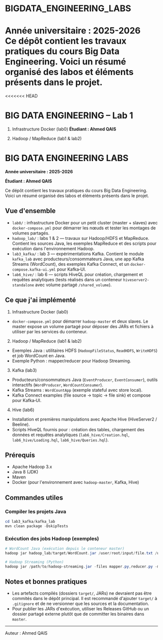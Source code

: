 # BIGDATA_ENGINEERING_LABS

**Année universitaire : 2025-2026**  
Ce dépôt contient les travaux pratiques du cours Big Data Engineering. Voici un résumé organisé des labos et éléments présents dans le projet.
=======
<<<<<<< HEAD
# BIG DATA ENGINEERING – Lab 1  
1. Infrastructure Docker (lab0)
**Étudiant : Ahmed QAIS**

2. Hadoop / MapReduce (lab1 & lab2)
# BIG DATA ENGINEERING LABS

**Année universitaire : 2025-2026**

**Étudiant : Ahmed QAIS**

Ce dépôt contient les travaux pratiques du cours Big Data Engineering. Voici un résumé organisé des labos et éléments présents dans le projet.

## Vue d'ensemble

- `lab0/` : infrastructure Docker pour un petit cluster (master + slaves) avec `docker-compose.yml` pour démarrer les nœuds et tester les montages de volumes partagés.
- `hadoop_lab/` : labs 1 & 2 — travaux sur Hadoop/HDFS et MapReduce. Contient les sources Java, les exemples MapReduce et des scripts pour exécution dans l'environnement Hadoop.
- `lab3_kafka/` : lab 3 — expérimentations Kafka. Contient le module `kafka_lab` avec producteurs/consommateurs Java, une app Kafka Streams (WordCount), des exemples Kafka Connect, et un `docker-compose.kafka-ui.yml` pour Kafka‑UI.
- `lab6_hive/` : lab 6 — scripts HiveQL pour création, chargement et requêtes analytiques (tests réalisés dans un conteneur `hiveserver2-standalone` avec volume partagé `/shared_volume`).

## Ce que j'ai implémenté

1. Infrastructure Docker (lab0)
  - `docker-compose.yml` pour démarrer `hadoop-master` et deux slaves. Le master expose un volume partagé pour déposer des JARs et fichiers à utiliser par les services du conteneur.

2. Hadoop / MapReduce (lab1 & lab2)
  - Exemples Java : utilitaires HDFS (`HadoopFileStatus`, `ReadHDFS`, `WriteHDFS`) et job WordCount en Java.
  - Exemple Python : mapper/reducer pour Hadoop Streaming.

3. Kafka (lab3)
  - Producteurs/consommateurs Java (`EventProducer`, `EventConsumer`), outils interactifs (`WordProducer`, `WordCountConsumer`).
  - Kafka Streams : `WordCountApp` (exemple stateful avec store local).
  - Kafka Connect examples (file source -> topic -> file sink) et compose pour Kafka‑UI.

4. Hive (lab6)
  - Installation et premières manipulations avec Apache Hive (HiveServer2 / Beeline).
  - Scripts HiveQL fournis pour : création des tables, chargement des données et requêtes analytiques (`lab6_hive/Creation.hql`, `lab6_hive/Loading.hql`, `lab6_hive/Queries.hql`).

## Prérequis

- Apache Hadoop 3.x
- Java 8 (JDK)
- Maven
- Docker (pour l'environnement avec `hadoop-master`, Kafka, Hive)

## Commandes utiles

### Compiler les projets Java
```powershell
cd lab3_kafka/kafka_lab
mvn clean package -DskipTests
```

### Exécution des jobs Hadoop (exemples)
```powershell
# WordCount Java (exécution depuis le conteneur master)
hadoop jar hadoop_lab/target/WordCount.jar /user/root/input/file.txt /user/root/output/wordcount

# Hadoop Streaming (Python)
hadoop jar /path/to/hadoop-streaming.jar -files mapper.py,reducer.py -mapper "python3 mapper.py" -reducer "python3 reducer.py" -input /user/root/input -output /user/root/output_python
```

## Notes et bonnes pratiques

- Les artefacts compilés (dossiers `target/`, JARs) ne devraient pas être commités dans le dépôt principal. Il est recommandé d'ajouter `target/` à `.gitignore` et de ne versionner que les sources et la documentation.
- Pour publier les JARs d'exécution, utiliser les Releases GitHub ou un dossier partagé externe plutôt que de committer les binaires dans `master`.

---
Auteur : Ahmed QAIS
